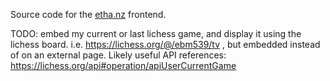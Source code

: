 Source code for the [etha.nz](https://etha.nz) frontend.

TODO: embed my current or last lichess game, and display it using the lichess board. i.e. https://lichess.org/@/ebm539/tv , but embedded instead of on an external page.
Likely useful API references: https://lichess.org/api#operation/apiUserCurrentGame
